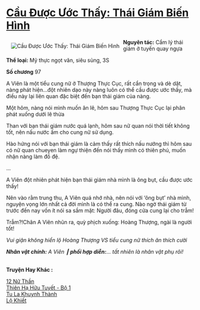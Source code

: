 <a href="https://utruyen.com/truyen/cau-duoc-uoc-thay-thai-giam-bien-hinh/18913/" title="Cầu Được Ước Thấy: Thái Giám Biến Hình"><h1>Cầu Được Ước Thấy: Thái Giám Biến Hình</h1></a><div style="display:table"><img align="right" style="float: left; padding: 10px;" src="https://utruyen.com/images/story/200x260/cau-duoc-uoc-thay-thai-giam-bien-hinh.jpg" alt="Cầu Được Ước Thấy: Thái Giám Biến Hình"><b>Nguyên tác:</b> Cẩm lý thái giám ở tuyến quay ngựa<p></p><b>Thể loại:</b> Mỹ thực ngọt văn, siêu sủng, 3S<p></p><b>Số chương</b> 97<p></p>A Viên là một tiểu cung nữ ở Thượng Thực Cục, rất cẩn trọng và dè dặt, nàng phát hiện...đột nhiên dạo này nàng luôn có thể cầu được ước thấy, mà điều này lại liên quan đặc biệt đến bạn thái giám của nàng.<p></p>Một hôm, nàng nói mình muốn ăn lê, hôm sau Thượng Thực Cục lại phân phát xuống dưới lê thừa<p></p>Than với bạn thái giám nước quá lạnh, hôm sau nữ quan nói thời tiết không tốt, nên nấu nước ấm cho cung nữ sử dụng.<p></p>Hào hứng nói với bạn thái giám là cảm thấy rất thích nấu nướng thì hôm sau có nữ quan chueyen làm ngự thiện đến nói thấy mình có thiên phú, muốn nhận nàng làm đồ đệ.<p></p>...<p></p>A Viên đột nhiên phát hiện bạn thái giám nhà mình là ông bụt, cầu được ước thấy!<p></p>Nên vào rằm trung thu, A Viên quá nhớ nhà, nên nói với ‘ông bụt’ nhà mình, nguyện vọng lớn nhất cả đời mình là có thể ra cung. Nào ngờ thái giám từ trước đến nay vốn ít nói sa sầm mặt: Người đâu, đóng cửa cung lại cho trẫm!<p></p>Trẫm?!Chân A Viên nhũn ra, quỳ phịch xuống: Hoàng Thượng, ngài là người tốt!<p></p><i>Vui giận không hiển lộ Hoàng Thượng VS tiểu cung nữ thích ăn thích cười</i><p></p><b><i>Nhân vật chính:</i></b><i> A Viên ┃</i><b><i> phối hợp diễn:</i></b><i>... tất nhiên là nhân vật phụ rôi!</i></div><p><br><b>Truyện Hay Khác :</b></p><a href="https://utruyen.com/truyen/12-nu-than/16202/" alt="12 Nữ Thần">12 Nữ Thần</a><br/><a href="https://github.com/quanluxury/ngontinhhot/tree/master/truyenhay/20284/" alt="Thiên Hạ Hữu Tuyết - Bộ 1">Thiên Hạ Hữu Tuyết - Bộ 1</a><br/><a href="https://github.com/quanluxury/ngontinhhot/tree/master/truyenhay/19387/" alt="Tu La Khuynh Thành">Tu La Khuynh Thành</a><br/><a href="https://github.com/quanluxury/ngontinhhot/tree/master/truyenhay/17639/" alt="Lộ Khiết">Lộ Khiết</a><br/>